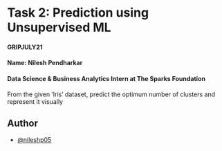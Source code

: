 # Task 2: Prediction using Unsupervised ML

#### GRIPJULY21
#### Name: Nilesh Pendharkar
#### Data Science & Business Analytics Intern at The Sparks Foundation

From the given ‘Iris’ dataset, predict the optimum number of clusters and represent it visually

## Author

- [@nileshp05](https://github.com/nileshp05/The_sparks_foundation_projects_repository/tree/main/Task2%23Prediction%20using%20Unsupervised%20ML)
